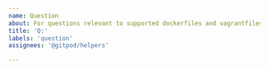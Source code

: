 ```yaml
---
name: Question
about: For questions relevant to supported dockerfiles and vagrantfiles and their development
title: 'Q:'
labels: 'question'
assignees: '@gitpod/helpers'

---
```


<!-- Please keep your question as short as possible, the longer the question the longer it's going to take for us to process it -->
